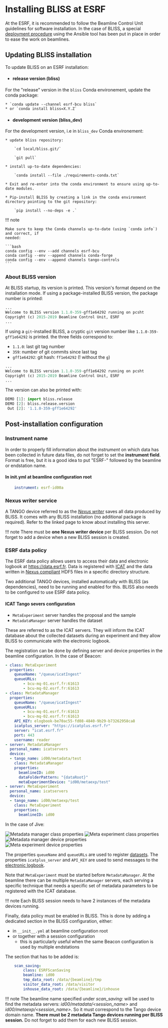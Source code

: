 # Installing BLISS at ESRF

At the ESRF, it is recommended to follow the Beamline Control Unit guidelines
for software installation. In the case of BLISS, a special [deployment
procedure](https://bliss.gitlab-pages.esrf.fr/ansible/index.html) using the
Ansible tool has been put in place in order to ease the work on beamlines.

## Updating BLISS installation

To update BLISS on an ESRF installation:

* #### release version (bliss)

For the "release" version in the `bliss` Conda environement, update the conda package:

    * `conda update --channel esrf-bcu bliss`
    * or `conda install bliss=X.Y.Z`

* #### development version (bliss_dev)

For the development version, i.e in `bliss_dev` Conda environement:

    * update bliss repository:

        `cd local/bliss.git/`

        `git pull`

    * install up-to-date dependencies:

        `conda install --file ./requirements-conda.txt`

    * Exit and re-enter into the conda environment to ensure using up-to-date modules.

    * Pip-install BLISS by creating a link in the conda environment directory pointing to the git repository:

        `pip install --no-deps -e .`

!!! note

    Make sure to keep the Conda channels up-to-date (using `conda info`) and correct, if
    needed:

    ```bash
    conda config --env --add channels esrf-bcu
    conda config --env --append channels conda-forge
    conda config --env --append channels tango-controls
    ```

### About BLISS version

At BLISS startup, its version is printed. This version's format depend on the
installation mode. If using a package-installed BLISS version, the package
number is printed:

```python
...
Welcome to BLISS version 1.1.0-359-gff1e64292 running on pcsht
Copyright (c) 2015-2019 Beamline Control Unit, ESRF
...
```

If using a `git`-installed BLISS, a cryptic `git` version number like
`1.1.0-359-gff1e64292` is printed. the three fields correspond to:

* `1.1.0`: last git tag number
* `359`: number of git commits since last tag
* `gff1e64292`: git hash: `ff1e64292`  (! without the `g`)


```python
...
Welcome to BLISS version 1.1.0-359-gff1e64292 running on pcsht
Copyright (c) 2015-2019 Beamline Control Unit, ESRF
...
```

The version can also be printed with:
```python
DEMO [1]: import bliss.release
DEMO [2]: bliss.release.version
 Out [2]: '1.1.0-359-gff1e64292'
```

## Post-installation configuration

### Instrument name

In order to properly fill information about the *instrument* on which data has been collected in future
data files, do not forget to set the **instrument field**. Format is free, but it is a good idea to
put "ESRF-" followed by the beamline or endstation name. 

#### In __init__.yml at beamline configuration root

```yaml
    instrument: esrf-id00a
```

### Nexus writer service

A TANGO device referred to as the *[Nexus writer](dev_data_nexus_server.md)* saves all data produced by BLISS. It comes with any BLISS installation (no additional package is required). Refer to the linked page to know about installing this server.

!!! note
    There must be **one Nexus writer device** per BLISS session. Do not forget to add a device when a new BLISS session is created. 

### ESRF data policy

The ESRF data policy allows users to access their data and electronic logbook at https://data.esrf.fr. Data is registered with [ICAT](https://data.esrf.fr) and the data written in [Nexus compliant](https://www.nexusformat.org/) HDF5 files in a specific directory structure.

Two additional TANGO devices, installed automatically with BLISS (as dependencies), need to be running and enabled for this. BLISS also needs to be configured to use ESRF data policy.

#### ICAT Tango severs configuration

* `MetaExperiment` server handles the proposal and the sample
* `MetadataManager` server handles the dataset

These are referred to as the ICAT servers. They will inform the ICAT database about the collected datasets during an experiment and they allow BLISS to communicate with the electronic logbook.

The registration can be done by defining server and device properties in the beamline configuration. In the case of Beacon:

```yaml
- class: MetaExperiment
  properties:
    queueName: "/queue/icatIngest"
    queueURLs:
        - bcu-mq-01.esrf.fr:61613
        - bcu-mq-02.esrf.fr:61613       
- class: MetadataManager
  properties:
    queueName: "/queue/icatIngest"
    queueURLs:
        - bcu-mq-01.esrf.fr:61613
        - bcu-mq-02.esrf.fr:61613
    API_KEY: elogbook-be70ac55-fd08-4840-9b29-b73262958ca8
    icatplus_server: "https://icatplus.esrf.fr"
    server: "icat.esrf.fr"
    port: 443
    username: reader
- server: MetadataManager
  personal_name: icatservers
  device:
  - tango_name: id00/metadata/test
    class: MetadataManager
    properties:
      beamlineID: id00
      dataFolderPattern: "{dataRoot}"
      metaExperimentDevice: "id00/metaexp/test"
- server: MetaExperiment
  personal_name: icatservers
  device:
  - tango_name: id00/metaexp/test
    class: MetaExperiment
    properties:
      beamlineID: id00
```

In the case of Jive:

![Metadata manager class properties](img/jive_metadata_manager_classprops.jpg)
![Meta experiment class properties](img/jive_metaexp_classprops.jpg)
![Metadata manager device properties](img/jive_metadata_manager_props.jpg)
![Meta experiment device properties](img/jive_metaexp_props.jpg)

The properties `queueName` and `queueURLs` are used to register [datasets](data_policy.md#change-dataset). The properties `icatplus_server` and `API_KEY` are used to send messages to the [electronic logbook](data_metadata.md#electronic-logbook).

Note that `MetaExperiment` must be started before `MetadataManager`. At the beamline there can be multiple `MetadataManager` servers, each serving a specific technique that needs a specific set of metadata parameters to be registered with the ICAT database.

!!! note
    Each BLISS session needs to have 2 instances of the metadata devices running.

Finally, data policy must be enabled in BLISS. This is done by adding a dedicated section in the BLISS configuration,
either:

- in `__init__.yml` at beamline configuration root
- or together with a session configuration
    - this is particularly useful when the same Beacon configuration is used by multiple endstations

The section that has to be added is:

```yaml
    scan_saving:
        class: ESRFScanSaving
        beamline: id00
        tmp_data_root: /data/{beamline}/tmp
        visitor_data_root: /data/visitor
        inhouse_data_root: /data/{beamline}/inhouse
```

!!! note
    The beamline name specified under *scan_saving:* will be used to find the metadata servers: *id00/metadata/<session_name>* and *id00/metaexp/<session_name>*. So it must correspond to the Tango device domain name. **There must be 2 metadata Tango devices running per BLISS session.** Do not forget to add them for each new BLISS session.


